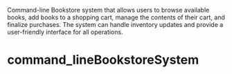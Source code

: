 Command-line Bookstore system that allows users to browse available books,
add books to a shopping cart, manage the contents of their cart, and finalize purchases. The system
can handle inventory updates and provide a user-friendly interface for all operations.
# command_lineBookstoreSystem
